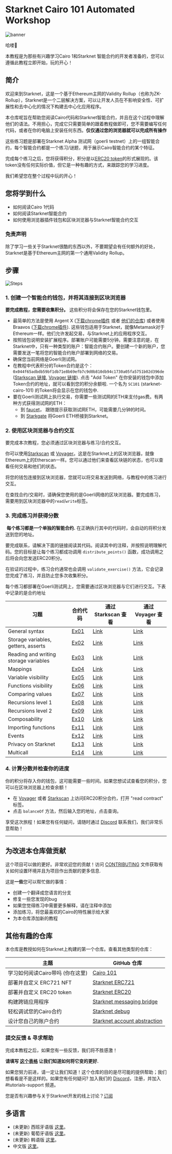# Starknet Cairo 101 Automated Workshop

![banner](assets/banner.png)

哈喽👋

本教程是为那些有兴趣学习Cairo 1和Starknet 智能合约的开发者准备的，您可以遵循此教程立即开始，玩的开心！

## 简介

欢迎来到Starknet，这是一个基于Ethereum主网的Validity Rollup（也称为ZK-Rollup），Starknet是一个二层解决方案，可以让开发人员在不影响安全性、可扩展性和去中心化的情况下构建去中心化应用程序。

本仓库呢旨在帮助您阅读Cairo代码和Starknet智能合约，并且在这个过程中理解他们的语法。不用担心，完成它只需要简单的跟着教程做即可，您不需要编写任何代码，或者在你的电脑上安装任何东西。**仅仅通过您的浏览器就可以完成所有操作**

这些练习题是部署在Starknet Alpha 测试网（goerli testnet）上的一组智能合约，每个智能合约都是一个练习/谜题，用于展示Cairo智能合约的某个特征。

完成每个练习之后，您将获得积分，积分是以[ERC20 token](contracts/token/TDERC20.cairo)的形式展现的。该token没有任何实际价值，但它是一种有趣的方式，来跟踪您的学习进度。

我们希望您在整个过程中玩的开心！

## 您将学到什么

- 如何阅读Cairo 1代码
- 如何阅读Starknet智能合约
- 如何使用浏览器插件钱包和区块浏览器与Starknet智能合约交互

### 免责声明

除了学习一些关于Starknet很酷的东西以外，不要期望会有任何额外的好处，Starknet是基于Ethereum主网的第一个通用Validity Rollup。

## 步骤

![Steps](assets/steps.png)

### 1. 创建一个智能合约钱包，并将其连接到区块浏览器

**要完成教程，您需要收集积分。** 这些积分将会保存在您的Starknet钱包里。

- 最简单的方法是使用 Argent X ([下载chrome插件](https://chrome.google.com/webstore/detail/argent-x-starknet-wallet/dlcobpjiigpikoobohmabehhmhfoodbb/)  或者  [他们的仓库](https://github.com/argentlabs/argent-x)) 或者使用 Braavos ([下载chrome插件](https://chrome.google.com/webstore/detail/braavos-wallet/jnlgamecbpmbajjfhmmmlhejkemejdma)).
这些钱包适用于Starknet，就像Metamask对于Ethereum一样。他们允许发起交易，与Starknet上的应用程序交互。
- 按照钱包说明安装扩展程序。部署账户可能需要5分钟。需要注意的是，在Starknet中，只有一种类型的账户：智能合约账户。要创建一个新的账户，您需要发送一笔将您的智能合约账户部署到网络的交易。
- 确保您当前网络是Goerli测试网。
- 在教程中代表积分的Token合约是这个： `0x044f65adbdb59bf1db71e8b69efb7c9d0b810db94c1730a05fa5751b02d396de` ([Starkscan 链接](https://testnet.starkscan.co/contract/0x044f65adbdb59bf1db71e8b69efb7c9d0b810db94c1730a05fa5751b02d396de), [Voyager 链接](https://goerli.voyager.online/contract/0x044f65adbdb59bf1db71e8b69efb7c9d0b810db94c1730a05fa5751b02d396de)). 点击 "Add Token" 在你安装的钱包中添加Token合约的地址，就可以看到您的积分余额啦. 一个名为 `SC101` (starknet-cairo-101) 的Token将会显示在您的钱包中.
- 要在Goerli测试网上执行交易，你需要一些测试网的ETH来支付gas费。有两种方式获得测试网的ETH：
  - 到 [faucet](https://faucet.goerli.starknet.io/)， 跟随提示获取测试网ETH，可能需要几分钟的时间。
  - 到 [Starkgate](https://goerli.starkgate.starknet.io/) 将Goerli ETH桥接到Starknet。

### 2. 使用区块浏览器与合约交互

要完成本次教程，您必须通过区块浏览器与练习/合约交互。

你可以使用[Starkscan](https://testnet.starkscan.co/) 或 [Voyager](https://goerli.voyager.online/)。这是在Starknet上的区块浏览器，就像Ethereum上的Etherscan一样。您可以通过他们来查看区块链的状态，也可以查看任何交易和他们的状态。

将您的钱包连接到区块浏览器，您就可以将交易发送到网络，与教程中的练习进行交互。

在查找合约/交易时，请确保您使用的是Goerli网络的区块浏览器。要完成练习，需要用到区块浏览器中的`read`/`write`标签。

### 3. 完成练习并获得分数
​
**每个练习都是一个单独的智能合约.** 在正确执行其中的代码时，会自动的将积分发送到您的地址。

要完成联系，请解决下面的链接阅读其代码。阅读其中的注释，并按照说明理解代码。您的目标是让每个练习都成功调用 `distribute_points()` 函数，成功调用之后将会向您发送ERC20积分。

在验证的过程中，练习合约通常也会调用 `validate_exercise()` 方法，它会记录您完成了练习，并且防止您多次收集积分。

每个练习都部署在Goerli测试网上，您需要通过区块浏览器与它们进行交互。下表中记录的是合约地址

| 习题                                 | 合约代码                                         | 通过 Starkscan 查看                                                                                              | 通过 Voyager 查看                                                                                              |
| ------------------------------------- | ----------------------------------------------------- | ---------------------------------------------------------------------------------------------------------------- | ---------------------------------------------------------------------------------------------------------------- |
| General syntax                        | [Ex01](src/ex01.cairo)                          | [Link](https://testnet.starkscan.co/contract/0x031d1866cb827c4e27bbca9ffee59fa2158b679413ffb58c3f90af56e1140e85) | [Link](https://goerli.voyager.online/contract/0x031d1866cb827c4e27bbca9ffee59fa2158b679413ffb58c3f90af56e1140e85) |
| Storage variables, getters, asserts   | [Ex02](src/ex02.cairo)                          | [Link](https://testnet.starkscan.co/contract/0x0600f8fe0752e598b4e6b27839f00ad65215d129f385e12931323c487b6f9b36) | [Link](https://goerli.voyager.online/contract/0x0600f8fe0752e598b4e6b27839f00ad65215d129f385e12931323c487b6f9b36) |
| Reading and writing storage variables | [Ex03](src/ex03.cairo)                          | [Link](https://testnet.starkscan.co/contract/0x033d5fc40c0e262612528a9a652ada70be854d98241fb7548745262b5273c9d1) | [Link](https://goerli.voyager.online/contract/0x033d5fc40c0e262612528a9a652ada70be854d98241fb7548745262b5273c9d1) |
| Mappings                              | [Ex04](src/ex04.cairo)                          | [Link](https://testnet.starkscan.co/contract/0x06967cd33c6e064087123958e239c98f0de5e6d663660fa16a2526e8b115688a) | [Link](https://goerli.voyager.online/contract/0x06967cd33c6e064087123958e239c98f0de5e6d663660fa16a2526e8b115688a) |
| Variable visibility                   | [Ex05](src/ex05.cairo)                          | [Link](https://testnet.starkscan.co/contract/0x076c32e000f7112724bba3c5f51fb1290217a1010ae555e6ecbdb2bfe6613e33) | [Link](https://goerli.voyager.online/contract/0x076c32e000f7112724bba3c5f51fb1290217a1010ae555e6ecbdb2bfe6613e33) |
| Functions visibility                  | [Ex06](src/ex06.cairo)                          | [Link](https://testnet.starkscan.co/contract/0x060987aea322cd12657588b6cdb0892db79322ab4533f7d74838ff2e2614a015) | [Link](https://goerli.voyager.online/contract/0x060987aea322cd12657588b6cdb0892db79322ab4533f7d74838ff2e2614a015) |
| Comparing values                      | [Ex07](src/ex07.cairo)                          | [Link](https://testnet.starkscan.co/contract/0x006051096480f375894eebb99948bce14a84c25093636c4b4e8222cc32a67cf0) | [Link](https://goerli.voyager.online/contract/0x006051096480f375894eebb99948bce14a84c25093636c4b4e8222cc32a67cf0) |
| Recursions level 1                    | [Ex08](src/ex08.cairo)                          | [Link](https://testnet.starkscan.co/contract/0x01ec8e981b1b6a7256a71f21790dd07cafeb15d02c18534a2bd4a6c8551860aa) | [Link](https://goerli.voyager.online/contract/0x01ec8e981b1b6a7256a71f21790dd07cafeb15d02c18534a2bd4a6c8551860aa) |
| Recursions level 2                    | [Ex09](src/ex09.cairo)                          | [Link](https://testnet.starkscan.co/contract/0x053b96c4ee027c53ea001479f24c10b543063e3c26d037c600e5bd31f0b21e5c) | [Link](https://goerli.voyager.online/contract/0x053b96c4ee027c53ea001479f24c10b543063e3c26d037c600e5bd31f0b21e5c) |
| Composability                         | [Ex10](src/ex10.cairo)                          | [Link](https://testnet.starkscan.co/contract/0x0763e89551900eba82d757a9f3862935cc7f7e47538f01ddba514f23d9a5f6e0) | [Link](https://goerli.voyager.online/contract/0x0763e89551900eba82d757a9f3862935cc7f7e47538f01ddba514f23d9a5f6e0) |
| Importing functions                   | [Ex11](src/ex11.cairo)                          | [Link](https://testnet.starkscan.co/contract/0x029a9a484d22a6353eff0d60ea56c6ffabaaac5e4889182287ef1d261578b197) | [Link](https://goerli.voyager.online/contract/0x029a9a484d22a6353eff0d60ea56c6ffabaaac5e4889182287ef1d261578b197) |
| Events                                | [Ex12](src/ex12.cairo)                          | [Link](https://testnet.starkscan.co/contract/0x04a221a8e3155fb03d1708881213a2ecdb05a41cf0ae6de83ddcf8f12bb04282) | [Link](https://goerli.voyager.online/contract/0x04a221a8e3155fb03d1708881213a2ecdb05a41cf0ae6de83ddcf8f12bb04282) |
| Privacy on Starknet                   | [Ex13](src/ex13.cairo)                          | [Link](https://testnet.starkscan.co/contract/0x067ed1d23c5cc3a34fb86edd4f8415250c79a374e87bcf2e6870321261ca9b0f) | [Link](https://goerli.voyager.online/contract/0x067ed1d23c5cc3a34fb86edd4f8415250c79a374e87bcf2e6870321261ca9b0f) |
| Multicall                             | [Ex14](src/ex14.cairo)                          | [Link](https://testnet.starkscan.co/contract/0x031e9a701a24c1d2ecd576208087dfa52f1025072cf11e54407300f64f95ce5f) | [Link](https://goerli.voyager.online/contract/0x031e9a701a24c1d2ecd576208087dfa52f1025072cf11e54407300f64f95ce5f) |


### 4. 计算分数并检查你的进度

你的积分将存入你的钱包，这可能需要一些时间。如果您想试试查看您的积分，您可以在区块浏览器上检查余额！
- 在 [Voyager](https://goerli.voyager.online/contract/0x044f65adbdb59bf1db71e8b69efb7c9d0b810db94c1730a05fa5751b02d396de) 或者 [Starkscan](https://testnet.starkscan.co/contract/0x044f65adbdb59bf1db71e8b69efb7c9d0b810db94c1730a05fa5751b02d396de) 上访问ERC20积分合约，打开 "read contract" 标签。
- 点击 `balanceOf` 方法，然后输入您的地址，点击查询。

享受这次旅程！如果您有任何疑问，请随时通过 [Discord](https://starknet.io/discord) 联系我们，我们非常乐意帮助！

---

## 为改进本仓库做贡献

这个项目可以做的更好。非常欢迎您的贡献！访问 [CONTRIBUTING](CONTRIBUTING.md) 文件获取有关如何设置环境并且为项目作出贡献的更多信息.

这是**一些**您可以帮忙做的事情：

- 创建一个翻译成您语言的分支
- 修复一些您发现的bug
- 如果您觉得练习中需要更多解释，请在注释中添加
- 添加练习，将您最喜欢的Cairo的特性展示给大家
- 为本仓库添加新的教程

## 其他有趣的仓库

本仓库是教授如何在Starknet上构建的第一个仓库。查看其他类型的仓库：

| 主题                                       | GitHub 仓库                                                                            |
| ------------------------------------------- | -------------------------------------------------------------------------------------- |
| 学习如何阅读Cairo带吗 (你在这里) | [Cairo 101](https://github.com/starknet-edu/starknet-cairo-101)                        |
| 部署并自定义 ERC721 NFT          | [Starknet ERC721](https://github.com/starknet-edu/starknet-erc721)                     |
| 部署并自定义 ERC20 token         | [Starknet ERC20](https://github.com/starknet-edu/starknet-erc20)                       |
| 构建跨链应用程序             | [Starknet messaging bridge](https://github.com/starknet-edu/starknet-messaging-bridge) |
| 轻松调试您的Cairo合约           | [Starknet debug](https://github.com/starknet-edu/starknet-debug)                       |
| 设计您自己的账户合约            | [Starknet account abstraction](https://github.com/starknet-edu/starknet-accounts)      |

### 提交反馈 & 寻求帮助

完成本教程之后，如果您有一些反馈，我们将不胜感激！

**请填写 [这个表格](https://forms.reform.app/starkware/untitled-form-4/kaes2e) 让我们知道如何将它变的更好.**

如果您努力前进，请一定让我们知道！这个仓库的目的是尽可能的提供帮助；我们想看看是不是这样的。
​
如果您有任何疑问? 加入我们的 [Discord](https://starknet.io/discord)，注册，并加入 #tutorials-support 频道。

您是否有兴趣参与关于Starknet开发的线上讨论？[订阅](https://starknet.substack.com/)

## 多语言

- (未更新) 西班牙语版 [这里](https://github.com/starknet-edu/starknet-cairo-101/tree/spanish)。
- (未更新) 葡萄牙语版 [这里](./README.pt.md)。
- (未更新) 韩语版 [这里](./README.kr.md)。
- 中文版 [这里](./README.zh.md)。